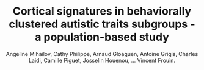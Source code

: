 ---
author: Angeline Mihailov, Cathy Philippe, Arnaud Gloaguen, Antoine Grigis, Charles Laidi, Camille Piguet, Josselin Houenou, ... Vincent Frouin.
title: Cortical signatures in behaviorally clustered autistic traits subgroups - a population-based study
journal: TRANSLATIONAL PSYCHIATRY
year: 2020
type: article
doi: 10.1038/s41398-020-00894-3
volume: 10
number: 1
---